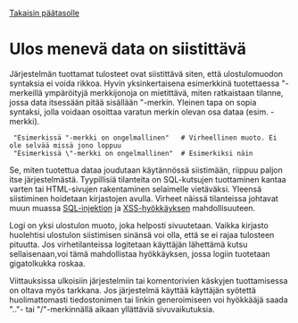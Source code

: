 [Takaisin päätasolle](./../README.md)

# Ulos menevä data on siistittävä

Järjestelmän tuottamat tulosteet ovat siistittävä siten, että ulostulomuodon
syntaksia ei voida rikkoa. Hyvin yksinkertaisena esimerkkinä tuotettaessa
"-merkeillä ympäröityjä merkkijonoja on mietittävä, miten ratkaistaan tilanne,
jossa data itsessään pitää sisällään "-merkin. Yleinen tapa on sopia syntaksi,
jolla voidaan osoittaa varatun merkin olevan osa dataa (esim. \-merkki).

     "Esimerkissä "-merkki on ongelmallinen"   # Virheellinen muoto. Ei ole selvää missä jono loppuu
     "Esimerkissä \"-merkki on ongelmallinen"  # Esimerkiksi näin

Se, miten tuotettua dataa joudutaan käytännössä siistimään, riippuu paljon itse
järjestelmästä. Tyypillisiä tilanteita on SQL-kutsujen tuottaminen kantaa varten
tai HTML-sivujen rakentaminen selaimelle vietäväksi. Yleensä siistiminen
hoidetaan kirjastojen avulla. Virheet näissä tilanteissa johtavat muun muassa
[SQL-injektion](https://owasp.org/www-community/attacks/SQL_Injection) ja
[XSS-hyökkäyksen](https://owasp.org/www-project-top-ten/OWASP_Top_Ten_2017/Top_10-2017_A7-Cross-Site_Scripting_(XSS))
mahdollisuuteen.

Logi on yksi ulostulon muoto, joka helposti sivuutetaan. Vaikka kirjasto
huolehtisi ulostulon siistimisen sinänsä voi olla, että se ei rajaa tulosteen
pituutta. Jos virhetilanteissa logitetaan käyttäjän lähettämä kutsu
sellaisenaan,voi tämä mahdollistaa hyökkäyksen, jossa logiin tuotetaan
gigatolkukka roskaa.

Viittauksissa ulkoisiin järjestelmiin tai komentorivien käskyjen tuottamisessa
on oltava myös tarkkana. Jos järjestelmä käyttää käyttäjän syötettä
huolimattomasti tiedostonimen tai linkin generoimiseen voi hyökkääjä saada ".."-
tai "/"-merkinnällä aikaan yllättäviä sivuvaikutuksia.
